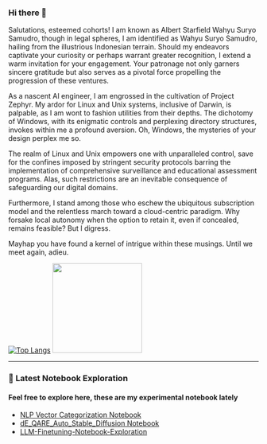 ### Hi there 👋

Salutations, esteemed cohorts! I am known as Albert Starfield Wahyu Suryo Samudro, though in legal spheres, I am identified as Wahyu Suryo Samudro, hailing from the illustrious Indonesian terrain. Should my endeavors captivate your curiosity or perhaps warrant greater recognition, I extend a warm invitation for your engagement. Your patronage not only garners sincere gratitude but also serves as a pivotal force propelling the progression of these ventures.

As a nascent AI engineer, I am engrossed in the cultivation of Project Zephyr. My ardor for Linux and Unix systems, inclusive of Darwin, is palpable, as I am wont to fashion utilities from their depths. The dichotomy of Windows, with its enigmatic controls and perplexing directory structures, invokes within me a profound aversion. Oh, Windows, the mysteries of your design perplex me so.

The realm of Linux and Unix empowers one with unparalleled control, save for the confines imposed by stringent security protocols barring the implementation of comprehensive surveillance and educational assessment programs. Alas, such restrictions are an inevitable consequence of safeguarding our digital domains.

Furthermore, I stand among those who eschew the ubiquitous subscription model and the relentless march toward a cloud-centric paradigm. Why forsake local autonomy when the option to retain it, even if concealed, remains feasible? But I digress.

Mayhap you have found a kernel of intrigue within these musings. Until we meet again, adieu.

[![Top Langs](https://github-readme-stats.vercel.app/api/top-langs/?username=albertstarfield)](https://github.com/albertstarfield/github-readme-stats)
<img height="180em" src="https://github-readme-stats-eight-theta.vercel.app/api?username=albertstarfield&show_icons=false&theme=light&include_all_commits=true&count_private=true&layout=compact"/>

---

### 📝 Latest Notebook Exploration
#### Feel free to explore here, these are my experimental notebook lately

- [NLP Vector Categorization Notebook](https://github.com/albertstarfield/NLP-Vector-Categorization-Notebook)
- [dE_QARE_Auto_Stable_Diffusion Notebook](https://github.com/albertstarfield/dE_QARE_Auto_Stable_diffusion)
- [LLM-Finetuning-Notebook-Exploration](https://github.com/albertstarfield/LLM-Finetuning-Notebook-Exploration)







<!--
**albertstarfield/albertstarfield** is a ✨ _special_ ✨ repository because its `README.md` (this file) appears on your GitHub profile.



- 🔭 I’m currently working on ...
- 🌱 I’m currently learning ...
- 👯 I’m looking to collaborate on ...
- 🤔 I’m looking for help with ...
- 💬 Ask me about ...
- 📫 How to reach me: ...
- 😄 Pronouns: ...
- ⚡ Fun fact: ...
-->
